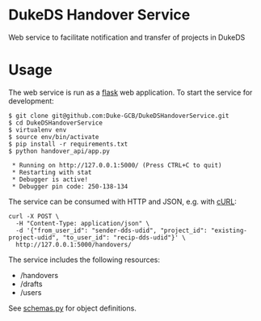 DukeDS Handover Service
=======================

Web service to facilitate notification and transfer of projects in DukeDS

Usage
=====

The web service is run as a [flask](http://flask.pocoo.org) web application. To start the service for development:

    $ git clone git@github.com:Duke-GCB/DukeDSHandoverService.git
    $ cd DukeDSHandoverService
    $ virtualenv env
    $ source env/bin/activate
    $ pip install -r requirements.txt
    $ python handover_api/app.py

     * Running on http://127.0.0.1:5000/ (Press CTRL+C to quit)
     * Restarting with stat
     * Debugger is active!
     * Debugger pin code: 250-138-134

The service can be consumed with HTTP and JSON, e.g. with [cURL](http://curl.haxx.se):

    curl -X POST \
      -H "Content-Type: application/json" \
      -d '{"from_user_id": "sender-dds-udid", "project_id": "existing-project-udid", "to_user_id": "recip-dds-udid"}' \
      http://127.0.0.1:5000/handovers/

The service includes the following resources:

- /handovers
- /drafts
- /users

See [schemas.py](handover_api/schemas.py) for object definitions.
